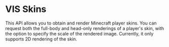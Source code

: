 # VIS Skins

This API allows you to obtain and render Minecraft player skins. You can request both the full-body and head-only renderings of a player's skin, with the option to specify the scale of the rendered image. Currently, it only supports 2D rendering of the skin.

